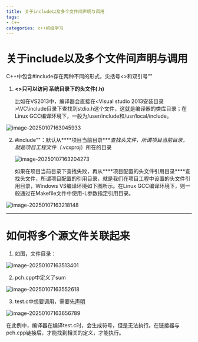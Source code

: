 ```yaml
---
title: 关于include以及多个文件间声明与调用
tags: 
- C++
categories: c++初级学习
---
```


# 关于include以及多个文件间声明与调用



C++中包含#include存在两种不同的形式，尖括号<>和双引号""

1. **<>只可以访问 系统目录下的头文件(.h)**

   比如在VS2013中，编译器会直接在<Visual studio 2013安装目录>\VC\include目录下查找到stdio.h这个文件，这就是编译器的类库目录；在Linux GCC编译环境下，一般为/user/include和/usr/local/include。 

![image-20250107163045933](https://cdn.jsdelivr.net/gh/Yolo-ZZY/Image/image-20250107163045933.png)

2. \#include""：默认从***\*项目当前目录\****查找头文件，所谓项目当前目录，就是项目工程文件（*.vcxproj）所在的目录

   ![image-20250107163204273](https://cdn.jsdelivr.net/gh/Yolo-ZZY/Image/image-20250107163204273.png)

   如果在项目当前目录下查找失败，再从***\*项目配置的头文件引用目录\****查找头文件，所谓项目配置的引用目录，就是我们在项目工程中设置的头文件引用目录，Windows VS编译环境如下图所示。在Linux GCC编译环境下，则一般通过在Makefile文件中使用-L参数指定引用目录。

![image-20250107163218148](https://cdn.jsdelivr.net/gh/Yolo-ZZY/Image/image-20250107163218148.png)

------

# 如何将多个源文件关联起来

1. 如图，文件目录：

![image-20250107163513401](https://cdn.jsdelivr.net/gh/Yolo-ZZY/Image/image-20250107163513401.png)

2. pch.cpp中定义了sum

![image-20250107163552618](https://cdn.jsdelivr.net/gh/Yolo-ZZY/Image/image-20250107163552618.png)

3. test.c中想要调用，需要先<u>声明</u>

![image-20250107163656789](https://cdn.jsdelivr.net/gh/Yolo-ZZY/Image/image-20250107163656789.png)

在此例中，编译器在编译test.c时，会生成符号，但是无法执行。在链接器与pch.cpp链接后，才能找到相关的定义，才能执行。